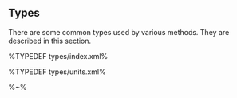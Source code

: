 ## Types

There are some common types used by various methods. They are described in this section.

%TYPEDEF types/index.xml%

%TYPEDEF types/units.xml%

%~%